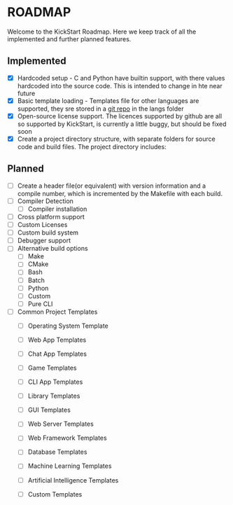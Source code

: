 # ROADMAP

Welcome to the KickStart Roadmap. Here we keep track of all the implemented and further planned features.


## Implemented
- [X] Hardcoded setup - C and Python have builtin support, with there values hardcoded into the source code. This is intended to change in hte near future
- [X] Basic template loading - Templates file for other languages are supported, they sre stored in a [git repo](https://github.com/KingVentrix007/KickStartFiles/tree/main) in the langs folder
- [X] Open-source license support. The licences supported by github are all so supported by KickStart, is currently a little buggy, but should be fixed soon
- [X] Create a project directory structure, with separate folders for source code and build files. The project directory includes:

## Planned
- [ ] Create a header file(or equivalent) with version information and a compile number, which is incremented by the Makefile with each build.
- [ ] Compiler Detection
    - [ ] Compiler installation
- [ ] Cross platform support
- [ ] Custom Licenses
- [ ] Custom build system
- [ ] Debugger support
- [ ] Alternative build options
    - [ ] Make
    - [ ] CMake
    - [ ] Bash
    - [ ] Batch
    - [ ] Python
    - [ ] Custom
    - [ ] Pure CLI
- [ ] Common Project Templates
    - [ ] Operating System Template
    - [ ] Web App Templates
    - [ ] Chat App Templates
    - [ ] Game Templates
    - [ ] CLI App Templates
    - [ ] Library Templates
    - [ ] GUI Templates
    - [ ] Web Server Templates
    - [ ] Web Framework Templates
    - [ ] Database Templates
    - [ ] Machine Learning Templates
    - [ ] Artificial Intelligence Templates
    - [ ] Custom Templates

